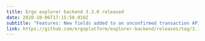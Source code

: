 ```yaml
---
title: Ergo explorer backend 3.3.0 released
date: 2020-10-06T17:15:58.010Z
subtitle: "Features: New fields added to an unconfirmed transaction API endpoint"
link: https://github.com/ergoplatform/explorer-backend/releases/tag/3.3.0
---
```

